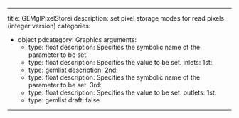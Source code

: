 
---
title: GEMglPixelStorei
description: set pixel storage modes for read pixels (integer version)
categories:
  - object
pdcategory: Graphics
arguments:
    - type: float
      description: Specifies the symbolic name of the parameter to be set.
    - type: float
      description: Specifies the value to be set.
inlets:
  1st:
    - type: gemlist
      description:
  2nd:
    - type: float
      description: Specifies the symbolic name of the parameter to be set.
  3rd:
    - type: float
      description: Specifies the value to be set.
outlets:
  1st:
    - type: gemlist
draft: false
---

